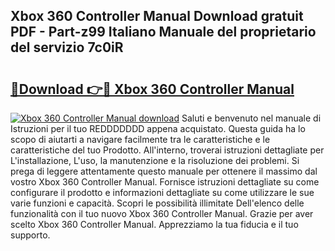 ## Xbox 360 Controller Manual Download gratuit PDF - Part-z99 Italiano Manuale del proprietario del servizio 7c0iR

# <h2><a href="http://dfcjuw6.blite.top/?on=Xbox+360+Controller+Manual">🔗Download 👉🔴 Xbox 360 Controller Manual</a></h2>

[![Xbox 360 Controller Manual download](https://i.imgur.com/lujVjoI.png)](http://dfcjuw6.blite.top/?on=Xbox+360+Controller+Manual)
Saluti e benvenuto nel manuale di Istruzioni per il tuo REDDDDDDD appena acquistato. Questa guida ha lo scopo di aiutarti a navigare facilmente tra le caratteristiche e le caratteristiche del tuo Prodotto. All'interno, troverai istruzioni dettagliate per L'installazione, L'uso, la manutenzione e la risoluzione dei problemi. Si prega di leggere attentamente questo manuale per ottenere il massimo dal vostro Xbox 360 Controller Manual. Fornisce istruzioni dettagliate su come configurare il prodotto e informazioni dettagliate su come utilizzare le sue varie funzioni e capacità. Scopri le possibilità illimitate Dell'elenco delle funzionalità con il tuo nuovo Xbox 360 Controller Manual. Grazie per aver scelto Xbox 360 Controller Manual. Apprezziamo la tua fiducia e il tuo supporto.
